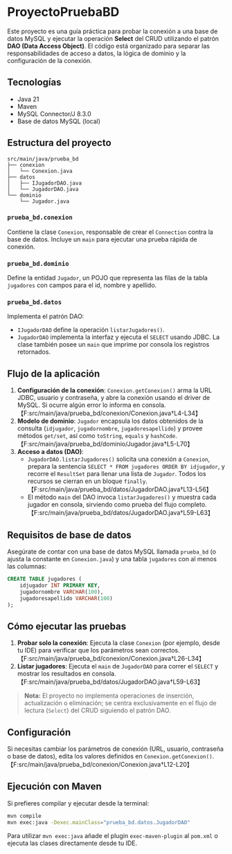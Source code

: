 # ProyectoPruebaBD

Este proyecto es una guía práctica para probar la conexión a una base de datos MySQL y ejecutar la operación **Select** del CRUD utilizando el patrón **DAO (Data Access Object)**. El código está organizado para separar las responsabilidades de acceso a datos, la lógica de dominio y la configuración de la conexión.

## Tecnologías

- Java 21
- Maven
- MySQL Connector/J 8.3.0
- Base de datos MySQL (local)

## Estructura del proyecto

```
src/main/java/prueba_bd
├── conexion
│   └── Conexion.java
├── datos
│   ├── IJugadorDAO.java
│   └── JugadorDAO.java
└── dominio
    └── Jugador.java
```

### `prueba_bd.conexion`
Contiene la clase `Conexion`, responsable de crear el `Connection` contra la base de datos. Incluye un `main` para ejecutar una prueba rápida de conexión.

### `prueba_bd.dominio`
Define la entidad `Jugador`, un POJO que representa las filas de la tabla `jugadores` con campos para el id, nombre y apellido.

### `prueba_bd.datos`
Implementa el patrón DAO:
- `IJugadorDAO` define la operación `listarJugadores()`.
- `JugadorDAO` implementa la interfaz y ejecuta el `SELECT` usando JDBC. La clase también posee un `main` que imprime por consola los registros retornados.

## Flujo de la aplicación

1. **Configuración de la conexión**: `Conexion.getConexion()` arma la URL JDBC, usuario y contraseña, y abre la conexión usando el driver de MySQL. Si ocurre algún error lo informa en consola. 【F:src/main/java/prueba_bd/conexion/Conexion.java†L4-L34】
2. **Modelo de dominio**: `Jugador` encapsula los datos obtenidos de la consulta (`idjugador`, `jugadornombre`, `jugadoresapellido`) y provee métodos `get/set`, así como `toString`, `equals` y `hashCode`. 【F:src/main/java/prueba_bd/dominio/Jugador.java†L5-L70】
3. **Acceso a datos (DAO)**:
   - `JugadorDAO.listarJugadores()` solicita una conexión a `Conexion`, prepara la sentencia `SELECT * FROM jugadores ORDER BY idjugador`, y recorre el `ResultSet` para llenar una lista de `Jugador`. Todos los recursos se cierran en un bloque `finally`. 【F:src/main/java/prueba_bd/datos/JugadorDAO.java†L13-L56】
   - El método `main` del DAO invoca `listarJugadores()` y muestra cada jugador en consola, sirviendo como prueba del flujo completo. 【F:src/main/java/prueba_bd/datos/JugadorDAO.java†L59-L63】

## Requisitos de base de datos

Asegúrate de contar con una base de datos MySQL llamada `prueba_bd` (o ajusta la constante en `Conexion.java`) y una tabla `jugadores` con al menos las columnas:

```sql
CREATE TABLE jugadores (
    idjugador INT PRIMARY KEY,
    jugadornombre VARCHAR(100),
    jugadoresapellido VARCHAR(100)
);
```

## Cómo ejecutar las pruebas

1. **Probar solo la conexión**: Ejecuta la clase `Conexion` (por ejemplo, desde tu IDE) para verificar que los parámetros sean correctos. 【F:src/main/java/prueba_bd/conexion/Conexion.java†L26-L34】
2. **Listar jugadores**: Ejecuta el `main` de `JugadorDAO` para correr el `SELECT` y mostrar los resultados en consola. 【F:src/main/java/prueba_bd/datos/JugadorDAO.java†L59-L63】

> **Nota:** El proyecto no implementa operaciones de inserción, actualización o eliminación; se centra exclusivamente en el flujo de lectura (`Select`) del CRUD siguiendo el patrón DAO.

## Configuración

Si necesitas cambiar los parámetros de conexión (URL, usuario, contraseña o base de datos), edita los valores definidos en `Conexion.getConexion()`. 【F:src/main/java/prueba_bd/conexion/Conexion.java†L12-L20】

## Ejecución con Maven

Si prefieres compilar y ejecutar desde la terminal:

```bash
mvn compile
mvn exec:java -Dexec.mainClass="prueba_bd.datos.JugadorDAO"
```

Para utilizar `mvn exec:java` añade el plugin `exec-maven-plugin` al `pom.xml` o ejecuta las clases directamente desde tu IDE.

